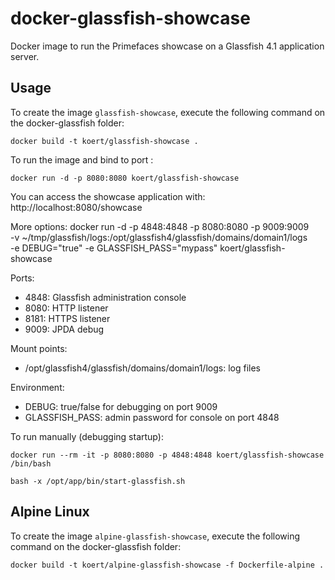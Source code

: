 docker-glassfish-showcase
=========================

Docker image to run the Primefaces showcase on a Glassfish 4.1 application server.

Usage
-----

To create the image `glassfish-showcase`, execute the following command on the docker-glassfish folder:

    docker build -t koert/glassfish-showcase .

To run the image and bind to port :

    docker run -d -p 8080:8080 koert/glassfish-showcase
	
You can access the showcase application with: http://localhost:8080/showcase

More options:
    docker run -d -p 4848:4848 -p 8080:8080 -p 9009:9009 \
	      -v ~/tmp/glassfish/logs:/opt/glassfish4/glassfish/domains/domain1/logs \
	      -e DEBUG="true" -e GLASSFISH_PASS="mypass" koert/glassfish-showcase

Ports: 
- 4848: Glassfish administration console
- 8080: HTTP listener
- 8181: HTTPS listener
- 9009: JPDA debug

Mount points:
- /opt/glassfish4/glassfish/domains/domain1/logs: log files

Environment:
- DEBUG: true/false for debugging on port 9009
- GLASSFISH_PASS: admin password for console on port 4848

To run manually (debugging startup):

    docker run --rm -it -p 8080:8080 -p 4848:4848 koert/glassfish-showcase /bin/bash
  
    bash -x /opt/app/bin/start-glassfish.sh

Alpine Linux
------------
To create the image `alpine-glassfish-showcase`, execute the following command on the docker-glassfish folder:

    docker build -t koert/alpine-glassfish-showcase -f Dockerfile-alpine .

